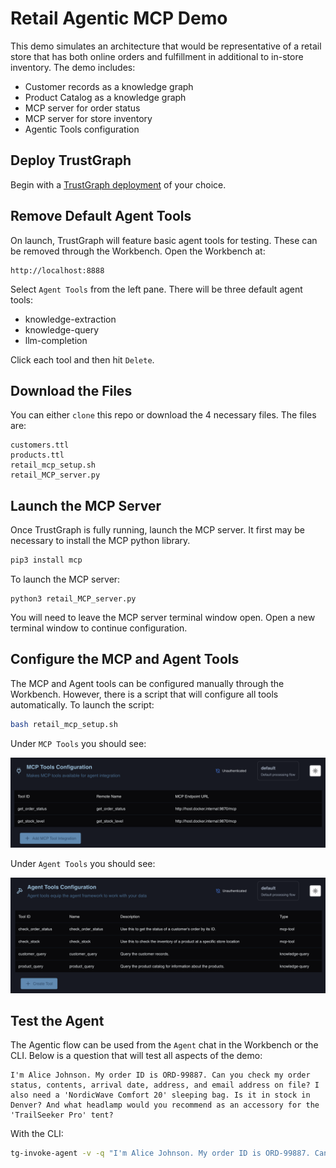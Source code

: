 # Retail Agentic MCP Demo

This demo simulates an architecture that would be representative of a retail store that has both online orders and fulfillment in additional to in-store inventory. The demo includes:
- Customer records as a knowledge graph
- Product Catalog as a knowledge graph
- MCP server for order status
- MCP server for store inventory
- Agentic Tools configuration

## Deploy TrustGraph

Begin with a [TrustGraph deployment](https://docs.trustgraph.ai/deployment/) of your choice.

## Remove Default Agent Tools

On launch, TrustGraph will feature basic agent tools for testing. These can be removed through the Workbench. Open the Workbench at:
```
http://localhost:8888
```

Select `Agent Tools` from the left pane. There will be three default agent tools:
- knowledge-extraction
- knowledge-query
- llm-completion

Click each tool and then hit `Delete`.

## Download the Files

You can either `clone` this repo or download the 4 necessary files. The files are:
```
customers.ttl
products.ttl
retail_mcp_setup.sh
retail_MCP_server.py
```

## Launch the MCP Server

Once TrustGraph is fully running, launch the MCP server. It first may be necessary to install the MCP python library.
```python
pip3 install mcp
```

To launch the MCP server:
```
python3 retail_MCP_server.py
```

You will need to leave the MCP server terminal window open. Open a new terminal window to continue configuration.

## Configure the MCP and Agent Tools

The MCP and Agent tools can be configured manually through the Workbench. However, there is a script that will configure all tools automatically. To launch the script:
```bash
bash retail_mcp_setup.sh
```

Under `MCP Tools` you should see:

![MCP Tools](screenshots/mcp_config.png)

Under `Agent Tools` you should see:

![Agent Tools](screenshots/tools_config.png)

## Test the Agent

The Agentic flow can be used from the `Agent` chat in the Workbench or the CLI. Below is a question that will test all aspects of the demo:
```
I'm Alice Johnson. My order ID is ORD-99887. Can you check my order status, contents, arrival date, address, and email address on file? I also need a 'NordicWave Comfort 20' sleeping bag. Is it in stock in Denver? And what headlamp would you recommend as an accessory for the 'TrailSeeker Pro' tent?
```

With the CLI:
```bash
tg-invoke-agent -v -q "I'm Alice Johnson. My order ID is ORD-99887. Can you check my order status, contents, arrival date, address, and email address on file? I also need a 'NordicWave Comfort 20' sleeping bag. Is it in stock in Denver? And what headlamp would you recommend as an accessory for the 'TrailSeeker Pro' tent?"
```

